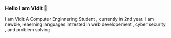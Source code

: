 ### Hello I am Vidit 👋
I am Vidit 
A Computer Enginnering Student , currently in 2nd year.
I am newbie,
leaerning languages 
intrested in web developement , cyber security , and problem solving
